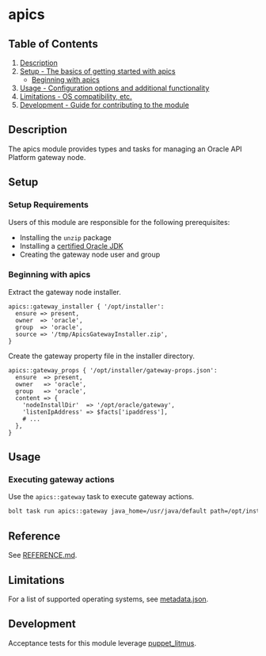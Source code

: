 # apics

## Table of Contents

1. [Description](#description)
1. [Setup - The basics of getting started with apics](#setup)
    * [Beginning with apics](#beginning-with-apics)
1. [Usage - Configuration options and additional functionality](#usage)
1. [Limitations - OS compatibility, etc.](#limitations)
1. [Development - Guide for contributing to the module](#development)

## Description

The apics module provides types and tasks for managing an Oracle API Platform
gateway node.

## Setup

### Setup Requirements

Users of this module are responsible for the following prerequisites:

* Installing the `unzip` package
* Installing a [certified Oracle JDK](https://docs.oracle.com/en/cloud/paas/api-platform-cloud/apfad/system-requirements-premise-gateway-installation.html#GUID-45E866FB-A8E3-4DF3-A031-21ADBADC674D)
* Creating the gateway node user and group

### Beginning with apics

Extract the gateway node installer.

```puppet
apics::gateway_installer { '/opt/installer':
  ensure => present,
  owner  => 'oracle',
  group  => 'oracle',
  source => '/tmp/ApicsGatewayInstaller.zip',
}
```

Create the gateway property file in the installer directory.

```puppet
apics::gateway_props { '/opt/installer/gateway-props.json':
  ensure  => present,
  owner   => 'oracle',
  group   => 'oracle',
  content => {
    'nodeInstallDir'  => '/opt/oracle/gateway',
    'listenIpAddress' => $facts['ipaddress'],
    # ...
  },
}
```

## Usage

### Executing gateway actions

Use the `apics::gateway` task to execute gateway actions.

```bash
bolt task run apics::gateway java_home=/usr/java/default path=/opt/installer file=gateway-props.json action=status
```

## Reference

See [REFERENCE.md](https://github.com/whanwells/apics-puppet/blob/master/REFERENCE.md).

## Limitations

For a list of supported operating systems, see [metadata.json](https://github.com/whanwells/apics-puppet/blob/master/metadata.json).

## Development

Acceptance tests for this module leverage [puppet_litmus](https://github.com/puppetlabs/puppet_litmus).
